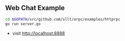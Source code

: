 ## Web Chat Example

```sh
cd $GOPATH/src/github.com/sllt/arpc/examples/httprpc
go run server.go
```
- visit [http://localhost:8888](http://localhost:8888)
